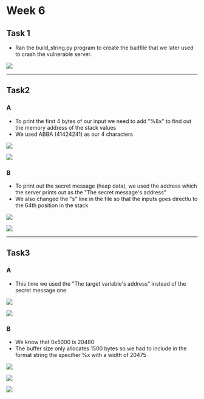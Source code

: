 # **Week 6** 

## **Task 1**

- Ran the build_string.py program to create the badfile that we later used to crash the vulnerable server. 

![](docs/serverprint.png)

---

## **Task2**

### **A**

- To print the first 4 bytes of our input we need to add "%8x" to find out the memory address of the stack values
- We used ABBA (41424241) as our 4 characters
 

![](docs/buildstring2.png)

![](docs/serverprint2.png)

### **B**

- To print out the secret message (heap data), we used the address which the server prints out as the "The secret message's address"
- We also changed the "s" line in the file so that the inputs goes directlu to the 64th position in the stack
 

![](docs/buildstring2b.png)

![](docs/serverprint2b.png)

---

## **Task3**

### **A**

- This time we used the "The target variable's address" instead of the secret message one

![](docs/buildstring3a.png)

![](docs/serverprint3a.png)

### **B**

- We know that 0x5000 is 20480
- The buffer size only allocates 1500 bytes so we had to include in the format string the specifier %x with a width of 20475 

![](docs/buildstring3b.png)

![](docs/serverprint3b1.png)

![](docs/serverprint3b2.png)

	

